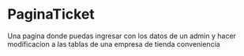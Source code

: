 # PaginaTicket
Una pagina donde puedas ingresar con los datos de un admin y hacer modificacion a las tablas de una empresa de tienda conveniencia

